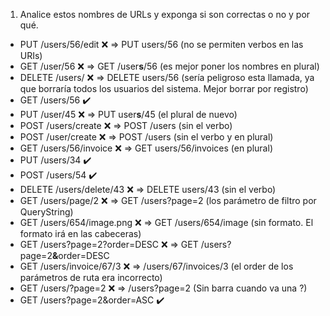 1. Analice estos nombres de URLs y exponga si son correctas o no y por qué.

* PUT /users/56/edit ❌ => PUT users/56 (no se permiten verbos en las URIs)
* GET /user/56 ❌ => GET /user<b>s</b>/56 (es mejor poner los nombres en plural)
* DELETE /users/ ❌ => DELETE users/56 (sería peligroso esta llamada, ya que borraría todos los usuarios del sistema. Mejor borrar por registro)
* GET /users/56 ✔️
* PUT /user/45  ❌ => PUT user<b>s</b>/45 (el plural de nuevo)
* POST /users/create ❌ => POST /users (sin el verbo)
* POST /user/create ❌ => POST /users (sin el verbo y en plural)
* GET /users/56/invoice ❌ => GET users/56/invoices (en plural)
* PUT /users/34 ✔️
* POST /users/54 ✔️
* DELETE /users/delete/43 ❌ => DELETE users/43 (sin el verbo)
* GET /users/page/2 ❌ => GET /users?page=2 (los parámetro de filtro por QueryString)
* GET /users/654/image.png ❌ => GET /users/654/image (sin formato. El formato irá en las cabeceras)
* GET /users?page=2?order=DESC ❌ => GET /users?page=2<b>&</b>order=DESC
* GET /users/invoice/67/3 ❌ => /users/67/invoices/3 (el order de los parámetros de ruta era incorrecto)
* GET /users/?page=2 ❌ => /users?page=2 (Sin barra cuando va una ?)
* GET /users?page=2&order=ASC ✔️
